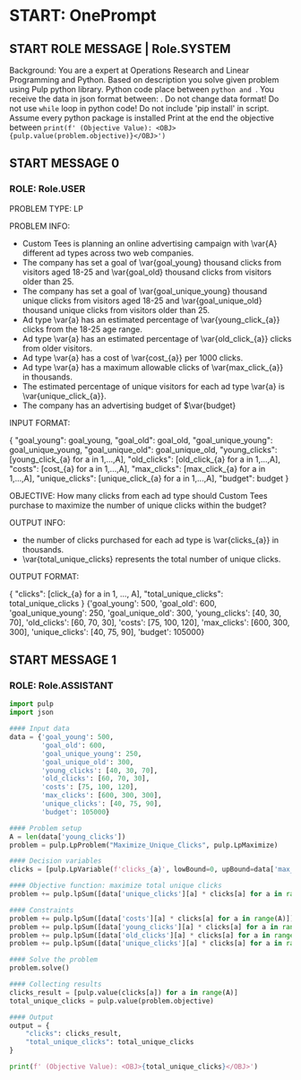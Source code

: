 # START: OnePrompt 
## START ROLE MESSAGE | Role.SYSTEM 
Background: You are a expert at Operations Research and Linear Programming and Python. Based on description you solve given problem using Pulp python library. Python code place between ```python and ```. You receive the data in json format between: <DATA></DATA>. Do not change data format! Do not use `while` loop in python code! Do not include 'pip install' in script. Assume every python package is installed Print at the end the objective between <OBJ></OBJ> `print(f' (Objective Value): <OBJ>{pulp.value(problem.objective)}</OBJ>')`  
## START MESSAGE 0 
### ROLE: Role.USER
<DESCRIPTION>
PROBLEM TYPE: LP

PROBLEM INFO:

- Custom Tees is planning an online advertising campaign with \var{A} different ad types across two web companies.
- The company has set a goal of \var{goal_young} thousand clicks from visitors aged 18-25 and \var{goal_old} thousand clicks from visitors older than 25.
- The company has set a goal of \var{goal_unique_young} thousand unique clicks from visitors aged 18-25 and \var{goal_unique_old} thousand unique clicks from visitors older than 25.
- Ad type \var{a} has an estimated percentage of \var{young_click_{a}} clicks from the 18-25 age range.
- Ad type \var{a} has an estimated percentage of \var{old_click_{a}} clicks from older visitors.
- Ad type \var{a} has a cost of \var{cost_{a}} per 1000 clicks.
- Ad type \var{a} has a maximum allowable clicks of \var{max_click_{a}} in thousands.
- The estimated percentage of unique visitors for each ad type \var{a} is \var{unique_click_{a}}.
- The company has an advertising budget of $\var{budget}

INPUT FORMAT: 

{
    "goal_young": goal_young,
    "goal_old": goal_old,
    "goal_unique_young": goal_unique_young,
    "goal_unique_old": goal_unique_old,
    "young_clicks": [young_click_{a} for a in 1,...,A],
    "old_clicks": [old_click_{a} for a in 1,...,A],
    "costs": [cost_{a} for a in 1,...,A],
    "max_clicks": [max_click_{a} for a in 1,...,A],
    "unique_clicks": [unique_click_{a} for a in 1,...,A],
    "budget": budget
}

OBJECTIVE: How many clicks from each ad type should Custom Tees purchase to maximize the number of unique clicks within the budget?

OUTPUT INFO:

- the number of clicks purchased for each ad type is \var{clicks_{a}} in thousands.
- \var{total_unique_clicks} represents the total number of unique clicks.

OUTPUT FORMAT:

{
    "clicks": [click_{a} for a in 1, ..., A],
    "total_unique_clicks": total_unique_clicks
}
</DESCRIPTION>
<DATA>
{'goal_young': 500, 'goal_old': 600, 'goal_unique_young': 250, 'goal_unique_old': 300, 'young_clicks': [40, 30, 70], 'old_clicks': [60, 70, 30], 'costs': [75, 100, 120], 'max_clicks': [600, 300, 300], 'unique_clicks': [40, 75, 90], 'budget': 105000}</DATA>


## START MESSAGE 1 
### ROLE: Role.ASSISTANT
```python
import pulp
import json

#### Input data
data = {'goal_young': 500, 
        'goal_old': 600, 
        'goal_unique_young': 250, 
        'goal_unique_old': 300, 
        'young_clicks': [40, 30, 70], 
        'old_clicks': [60, 70, 30], 
        'costs': [75, 100, 120], 
        'max_clicks': [600, 300, 300], 
        'unique_clicks': [40, 75, 90], 
        'budget': 105000}

#### Problem setup
A = len(data['young_clicks'])
problem = pulp.LpProblem("Maximize_Unique_Clicks", pulp.LpMaximize)

#### Decision variables
clicks = [pulp.LpVariable(f'clicks_{a}', lowBound=0, upBound=data['max_clicks'][a], cat='Continuous') for a in range(A)]

#### Objective function: maximize total unique clicks
problem += pulp.lpSum([data['unique_clicks'][a] * clicks[a] for a in range(A)])

#### Constraints
problem += pulp.lpSum([data['costs'][a] * clicks[a] for a in range(A)]) <= data['budget'], "BudgetConstraint"
problem += pulp.lpSum([data['young_clicks'][a] * clicks[a] for a in range(A)]) >= data['goal_young'], "YoungClicksConstraint"
problem += pulp.lpSum([data['old_clicks'][a] * clicks[a] for a in range(A)]) >= data['goal_old'], "OldClicksConstraint"
problem += pulp.lpSum([data['unique_clicks'][a] * clicks[a] for a in range(A)]) >= data['goal_unique_young'] + data['goal_unique_old'], "UniqueClicksConstraint"

#### Solve the problem
problem.solve()

#### Collecting results
clicks_result = [pulp.value(clicks[a]) for a in range(A)]
total_unique_clicks = pulp.value(problem.objective)

#### Output
output = {
    "clicks": clicks_result,
    "total_unique_clicks": total_unique_clicks
}

print(f' (Objective Value): <OBJ>{total_unique_clicks}</OBJ>')
```

